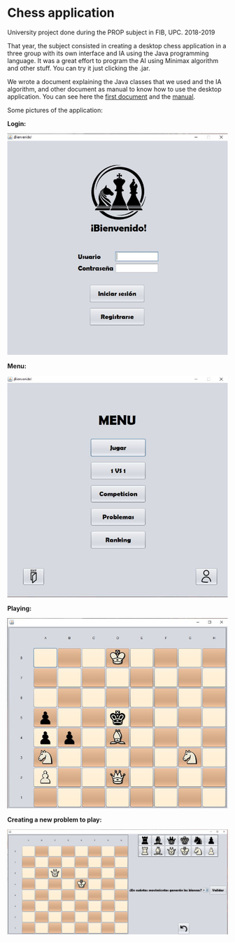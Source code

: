 # Chess application

University project done during the PROP subject in FIB, UPC. 2018-2019
 
That year, the subject consisted in creating a desktop chess application in a three group with its own interface and IA using the Java programming language. It was a great effort to program the AI using Minimax algorithm and other stuff. You can try it just clicking the .jar.

We wrote a document explaining the Java classes that we used and the IA algorithm, and other document as manual to know how to use the desktop application. You can see  here the [first document](www.github.com/jrefusta/PROP-FIB-ChessApplication/blob/master/Proyecto/docs/Práctica%20de%20Prop.pdf) and the [manual]( www.github.com/jrefusta/PROP-FIB-ChessApplication/blob/master/Proyecto/docs/Manual.pdf).

Some pictures of the application: 


**Login:** 

![Image of App Login](https://raw.githubusercontent.com/metabit1000/ChessApplication-PROP/master/Proyecto/photos/Captura.JPG) 


**Menu:** 

![Image of Menu](https://raw.githubusercontent.com/metabit1000/ChessApplication-PROP/master/Proyecto/photos/Captura3.JPG) 


**Playing:** 

![Image of game](https://raw.githubusercontent.com/metabit1000/ChessApplication-PROP/master/Proyecto/photos/Captura2.JPG) 


**Creating a new problem to play:** 

![Image of creating](https://raw.githubusercontent.com/metabit1000/ChessApplication-PROP/master/Proyecto/photos/Captura4.JPG) 
